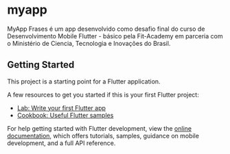 # myapp

MyApp Frases é um app desenvolvido como desafio final do curso de Desenvolvimento Mobile Flutter - básico pela Fit-Academy em parceria com o Ministério de Ciencia, Tecnologia e Inovações do Brasil.

## Getting Started

This project is a starting point for a Flutter application.

A few resources to get you started if this is your first Flutter project:

- [Lab: Write your first Flutter app](https://docs.flutter.dev/get-started/codelab)
- [Cookbook: Useful Flutter samples](https://docs.flutter.dev/cookbook)

For help getting started with Flutter development, view the
[online documentation](https://docs.flutter.dev/), which offers tutorials,
samples, guidance on mobile development, and a full API reference.
